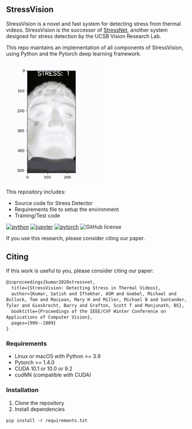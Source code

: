 ## StressVision
StressVision is a novel and fast system for detecting stress from thermal videos.
StressVision is the successor of [StressNet](https://github.com/UCSB-VRL/StressNet-Detecting-stress-from-thermal-videos),
another system designed for stress detection by the UCSB Vision Research Lab.

This repo maintains an implementation of all components of StressVision, using Python and the Pytorch deep learning framework.

<img src="figures/output.gif" width="250">

This repository includes:
* Source code for Stress Detector
* Requirements file to setup the environment
* Training/Test code

[![python](https://img.shields.io/badge/Python-3.9-3776AB.svg?style=flat&logo=python&logoColor=white)](https://www.python.org)
[![jupyter](https://img.shields.io/badge/Jupyter-Lab-F37626.svg?style=flat&logo=Jupyter)](https://jupyterlab.readthedocs.io/en/stable)
[![pytorch](https://img.shields.io/badge/PyTorch-1.6.0-EE4C2C.svg?style=flat&logo=pytorch)](https://pytorch.org)
![GitHub license](https://img.shields.io/cocoapods/l/AFNetworking)

If you use this research, please consider citing our paper.

## Citing

If this work is useful to you, please consider citing our paper:
```
@inproceedings{kumar2020stressnet,
  title={StressVision: Detecting Stress in Thermal Videos},
  author={Kumar, Satish and Iftekhar, ASM and Goebel, Michael and Bullock, Tom and MacLean, Mary H and Miller, Michael B and Santander, Tyler and Giesbrecht, Barry and Grafton, Scott T and Manjunath, BS},
  booktitle={Proceedings of the IEEE/CVF Winter Conference on Applications of Computer Vision},
  pages={999--1009}
}
```

### Requirements
- Linux or macOS with Python >= 3.9
- Pytorch >= 1.4.0
- CUDA 10.1 or 10.0 or 9.2
- cudNN (compatible with CUDA)

### Installation
1. Clone the repository
2. Install dependencies
```
pip install -r requirements.txt
```
